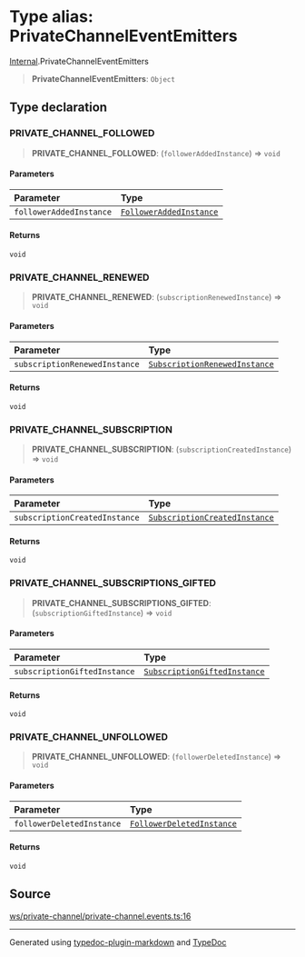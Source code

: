 # Type alias: PrivateChannelEventEmitters

[Internal](../index.md).PrivateChannelEventEmitters

> **PrivateChannelEventEmitters**: `Object`

## Type declaration

### PRIVATE\_CHANNEL\_FOLLOWED

> **PRIVATE\_CHANNEL\_FOLLOWED**: (`followerAddedInstance`) => `void`

#### Parameters

| Parameter | Type |
| :------ | :------ |
| `followerAddedInstance` | [`FollowerAddedInstance`](../classes/FollowerAddedInstance.md) |

#### Returns

`void`

### PRIVATE\_CHANNEL\_RENEWED

> **PRIVATE\_CHANNEL\_RENEWED**: (`subscriptionRenewedInstance`) => `void`

#### Parameters

| Parameter | Type |
| :------ | :------ |
| `subscriptionRenewedInstance` | [`SubscriptionRenewedInstance`](../classes/SubscriptionRenewedInstance.md) |

#### Returns

`void`

### PRIVATE\_CHANNEL\_SUBSCRIPTION

> **PRIVATE\_CHANNEL\_SUBSCRIPTION**: (`subscriptionCreatedInstance`) => `void`

#### Parameters

| Parameter | Type |
| :------ | :------ |
| `subscriptionCreatedInstance` | [`SubscriptionCreatedInstance`](../classes/SubscriptionCreatedInstance.md) |

#### Returns

`void`

### PRIVATE\_CHANNEL\_SUBSCRIPTIONS\_GIFTED

> **PRIVATE\_CHANNEL\_SUBSCRIPTIONS\_GIFTED**: (`subscriptionGiftedInstance`) => `void`

#### Parameters

| Parameter | Type |
| :------ | :------ |
| `subscriptionGiftedInstance` | [`SubscriptionGiftedInstance`](../classes/SubscriptionGiftedInstance.md) |

#### Returns

`void`

### PRIVATE\_CHANNEL\_UNFOLLOWED

> **PRIVATE\_CHANNEL\_UNFOLLOWED**: (`followerDeletedInstance`) => `void`

#### Parameters

| Parameter | Type |
| :------ | :------ |
| `followerDeletedInstance` | [`FollowerDeletedInstance`](../classes/FollowerDeletedInstance.md) |

#### Returns

`void`

## Source

[ws/private-channel/private-channel.events.ts:16](https://github.com/zSoulweaver/kient/blob/cb3a38e/src/ws/private-channel/private-channel.events.ts#L16)

***

Generated using [typedoc-plugin-markdown](https://www.npmjs.com/package/typedoc-plugin-markdown) and [TypeDoc](https://typedoc.org/)
